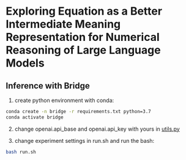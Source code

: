 # Exploring Equation as a Better Intermediate Meaning Representation for Numerical Reasoning of Large Language Models

## Inference with Bridge

1. create python environment with conda:
```bash
conda create -n bridge -r requirements.txt python=3.7
conda activate bridge
```

2. change openai.api_base and openai.api_key with yours in [utils.py](./utils.py)

3. change experiment settings in run.sh and run the bash:
```bash
bash run.sh
```

